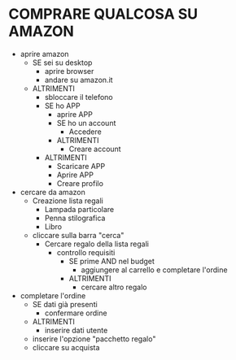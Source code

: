 # COMPRARE QUALCOSA SU AMAZON

- aprire amazon
    - SE sei su desktop
        - aprire browser
        - andare su amazon.it
    - ALTRIMENTI
        - sbloccare il telefono
        - SE ho APP 
            - aprire APP
            - SE ho un account
                - Accedere
            - ALTRIMENTI
                - Creare account    
        - ALTRIMENTI 
            - Scaricare APP
            - Aprire APP
            - Creare profilo    
- cercare da amazon
    - Creazione lista regali
        - Lampada particolare
        - Penna stilografica
        - Libro
    - cliccare sulla barra "cerca"
        - Cercare regalo della lista regali
            - controllo requisiti
                - SE prime AND nel budget
                    - aggiungere al carrello e completare l'ordine
                - ALTRIMENTI
                    - cercare altro regalo
- completare l'ordine
    - SE dati già presenti
        - confermare ordine
    - ALTRIMENTI
        - inserire dati utente
    - inserire l'opzione "pacchetto regalo"
    - cliccare su acquista